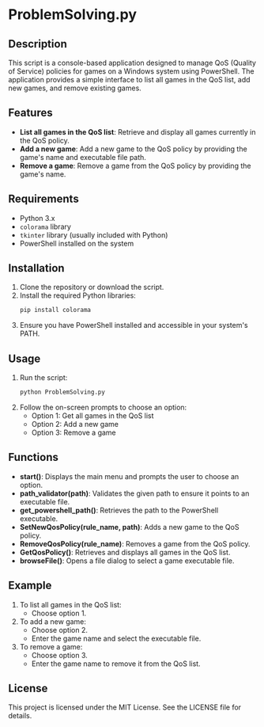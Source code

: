 
# ProblemSolving.py

## Description

This script is a console-based application designed to manage QoS (Quality of Service) policies for games on a Windows system using PowerShell. The application provides a simple interface to list all games in the QoS list, add new games, and remove existing games.

## Features

- **List all games in the QoS list**: Retrieve and display all games currently in the QoS policy.
- **Add a new game**: Add a new game to the QoS policy by providing the game's name and executable file path.
- **Remove a game**: Remove a game from the QoS policy by providing the game's name.

## Requirements

- Python 3.x
- `colorama` library
- `tkinter` library (usually included with Python)
- PowerShell installed on the system

## Installation

1. Clone the repository or download the script.
2. Install the required Python libraries:
    ```bash
    pip install colorama
    ```
3. Ensure you have PowerShell installed and accessible in your system's PATH.

## Usage

1. Run the script:
    ```bash
    python ProblemSolving.py
    ```
2. Follow the on-screen prompts to choose an option:
    - Option 1: Get all games in the QoS list
    - Option 2: Add a new game
    - Option 3: Remove a game

## Functions

- **start()**: Displays the main menu and prompts the user to choose an option.
- **path_validator(path)**: Validates the given path to ensure it points to an executable file.
- **get_powershell_path()**: Retrieves the path to the PowerShell executable.
- **SetNewQosPolicy(rule_name, path)**: Adds a new game to the QoS policy.
- **RemoveQosPolicy(rule_name)**: Removes a game from the QoS policy.
- **GetQosPolicy()**: Retrieves and displays all games in the QoS list.
- **browseFile()**: Opens a file dialog to select a game executable file.

## Example

1. To list all games in the QoS list:
    - Choose option 1.
2. To add a new game:
    - Choose option 2.
    - Enter the game name and select the executable file.
3. To remove a game:
    - Choose option 3.
    - Enter the game name to remove it from the QoS list.

## License

This project is licensed under the MIT License. See the LICENSE file for details.
